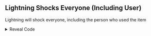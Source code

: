 ## Lightning Shocks Everyone (Including User)

Lightning will shock everyone, including the person who used the item

<details>
<summary>Reveal Code</summary>

```armv7
002D1120 00000000
```
</details>